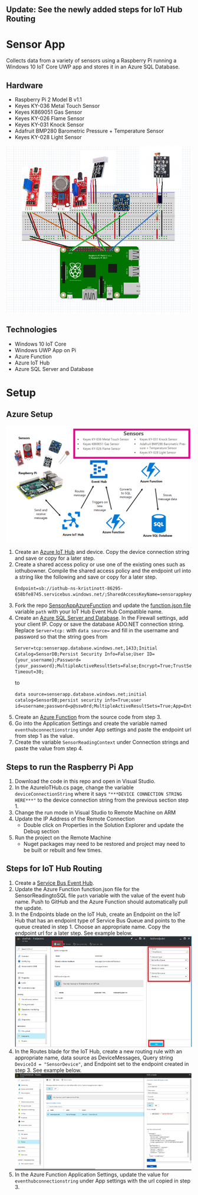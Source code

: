 ## **Update: See the newly added steps for IoT Hub Routing**

# Sensor App
Collects data from a variety of sensors using a Raspberry Pi running a Windows 10 IoT Core UWP app and stores it in an Azure SQL Database. 

## Hardware
- Raspberry Pi 2 Model B v1.1
- Keyes KY-036 Metal Touch Sensor
- Keyes K869051 Gas Sensor
- Keyes KY-026 Flame Sensor
- Keyes KY-031 Knock Sensor
- Adafruit BMP280 Barometric Pressure + Temperature Sensor
- Keyes KY-028 Light Sensor

![raspberry pi setup](images/raspberry-pi-setup.png)

## Technologies
- Windows 10 IoT Core
- Windows UWP App on Pi
- Azure Function
- Azure IoT Hub
- Azure SQL Server and Database

# Setup

## Azure Setup
![architecture](images/sensor-app-architecture.png)

1. Create an [Azure IoT Hub](https://docs.microsoft.com/en-us/azure/iot-hub/iot-hub-create-through-portal) and device. Copy the device connection string and save or copy for a later step.
2. Create a shared access policy or use one of the existing ones such as iothubowner. Compile the shared access policy and the endpoint url into a string like the following and save or copy for a later step.
    ```
    Endpoint=sb://iothub-ns-kristinott-86295-658bfe8745.servicebus.windows.net/;SharedAccessKeyName=sensorappkeyname;SharedAccessKey=superlongkey1234567901234567890=
    ```
3. Fork the repo [SensorAppAzureFunction](https://github.com/kottofy/SensorAppAzureFunction) 
and update the [function.json file](https://github.com/kottofy/SensorAppAzureFunction/blob/master/SensorReadingtoSQL/function.json) variable `path` with your IoT Hub Event Hub Compatible name.
4. Create an [Azure SQL Server and Database](https://docs.microsoft.com/en-us/azure/sql-database/sql-database-get-started-portal). In the Firewall settings, add your client IP. Copy or save the database ADO.NET connection string. Replace `Server=tcp:` with `data source=` and fill in the username and password so that the string goes from
    ```
    Server=tcp:senserapp.database.windows.net,1433;Initial Catalog=SensorDB;Persist Security Info=False;User ID={your_username};Password={your_password};MultipleActiveResultSets=False;Encrypt=True;TrustServerCertificate=False;Connection Timeout=30;
    ```
    to
     ```
    data source=senserapp.database.windows.net;initial catalog=SensorDB;persist security info=True;user id=username;password=p@ssw0rd;MultipleActiveResultSets=True;App=EntityFramework
    ```
5. Create an [Azure Function](https://docs.microsoft.com/en-us/azure/azure-functions/functions-continuous-deployment) from the source code from step 3. 
6. Go into the Application Settings and create the variable named `eventhubconnectionstring` under App settings and paste the endpoint url from step 1 as the value. 
7. Create the variable `SensorReadingContext` under Connection strings and paste the value from step 4.


## Steps to run the Raspberry Pi App
1. Download the code in this repo and open in Visual Studio. 
2. In the AzureIoTHub.cs page, change the variable `deviceConnectionString` where it says `"***DEVICE CONNECTION STRING HERE***"` to the device connection string from the previous section step 1.
3. Change the run mode in Visual Studio to Remote Machine on ARM
4. Update the IP Address of the Remote Connection
    * Double click on Properties in the Solution Explorer and update the Debug section
5. Run the project on the Remote Machine
    * Nuget packages may need to be restored and project may need to be built or rebuilt and few times.

## Steps for IoT Hub Routing
1. Create a [Service Bus Event Hub](https://docs.microsoft.com/en-us/azure/event-hubs/event-hubs-create).
2. Update the Azure Function function.json file for the SensorReadingtoSQL file `path` variable with the value of the event hub name. Push to GitHub and the Azure Function should automatically pull the update.
3. In the Endpoints blade on the IoT Hub, create an Endpoint on the IoT Hub that has an endpoint type of Service Bus Queue and points to the queue created in step 1. Choose an appropriate name. Copy the endpoint url for a later step. See example below.
    ![endpoint creation](images/endpoint-creation.png)
4. In the Routes blade for the IoT Hub, create a new routing rule with an appropriate name, data source as DeviceMessages, Query string `DeviceId = "SensorDevice"`, and Endpoint set to the endpoint created in step 3. See example below.
    ![route creation](images/route-creation.png)
5. In the Azure Function Application Settings, update the value for `eventhubconnectionstring` under App settings with the url copied in step 3.